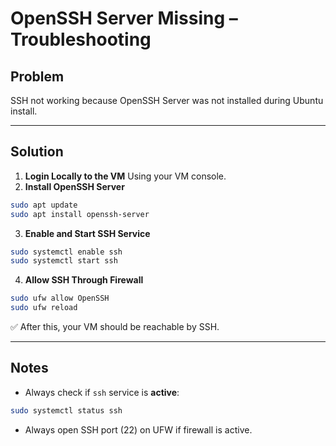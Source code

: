 # OpenSSH Server Missing – Troubleshooting

## Problem
SSH not working because OpenSSH Server was not installed during Ubuntu install.

---
## Solution
1. **Login Locally to the VM**
Using your VM console.
2. **Install OpenSSH Server**
```bash
sudo apt update
sudo apt install openssh-server
```
3. **Enable and Start SSH Service**
```bash
sudo systemctl enable ssh
sudo systemctl start ssh
```
4. **Allow SSH Through Firewall**
```bash
sudo ufw allow OpenSSH
sudo ufw reload
```
✅ After this, your VM should be reachable by SSH.

---
## Notes
- Always check if `ssh` service is **active**:
```bash
sudo systemctl status ssh
```
- Always open SSH port (22) on UFW if firewall is active.
